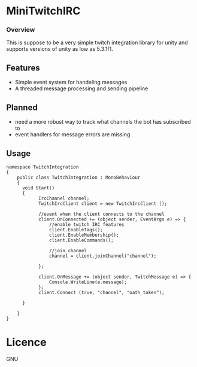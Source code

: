 # MiniTwitchIRC

### Overview

This is suppose to be a very simple twitch integration library for unity and supports versions of unity as low as 5.3.1f1.


## Features

- Simple event system for handeling messages
- A threaded message processing and sending pipeline

## Planned

- need a more robust way to track what channels the bot has subscribed to
- event handlers for message errors are missing

## Usage

```
namespace TwitchIntegration
{
    public class TwitchIntegration : MonoBehaviour
    {
      void Start()
      {
            IrcChannel channel;
            TwitchIrcClient client = new TwitchIrcClient ();

            //event when the client connects to the channel
            client.OnConnected += (object sender, EventArgs e) => {
                //enable twitch IRC features
                client.EnableTags();
                client.EnableMembership();
                client.EnableCommands();

                //join channel
                channel = client.joinChannel("channel");
            
            };

            client.OnMessage += (object sender, TwitchMessage e) => {
                Console.WriteLine(e.message);
            };
            client.Connect (true, "channel", "oath_token");

      }
    
    }
}
```

# Licence

GNU
